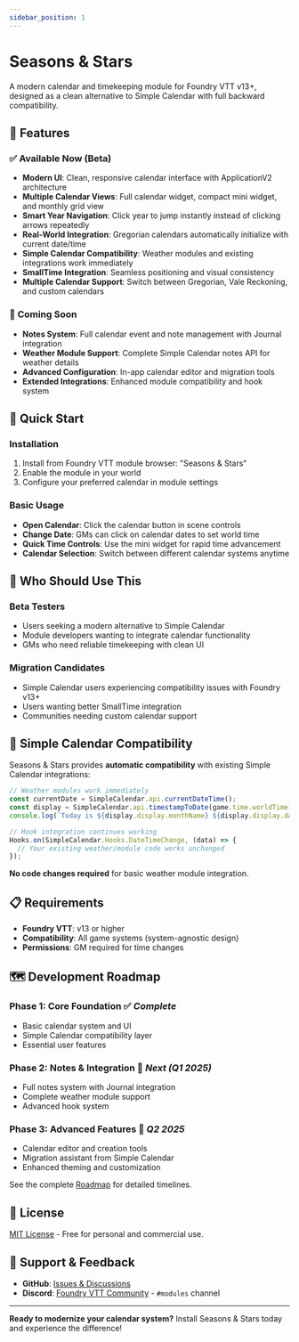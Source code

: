 ```yaml
---
sidebar_position: 1
---
```


# Seasons & Stars

A modern calendar and timekeeping module for Foundry VTT v13+, designed as a clean alternative to Simple Calendar with full backward compatibility.

## 🌟 Features

### ✅ **Available Now (Beta)**
- **Modern UI**: Clean, responsive calendar interface with ApplicationV2 architecture
- **Multiple Calendar Views**: Full calendar widget, compact mini widget, and monthly grid view
- **Smart Year Navigation**: Click year to jump instantly instead of clicking arrows repeatedly
- **Real-World Integration**: Gregorian calendars automatically initialize with current date/time
- **Simple Calendar Compatibility**: Weather modules and existing integrations work immediately
- **SmallTime Integration**: Seamless positioning and visual consistency
- **Multiple Calendar Support**: Switch between Gregorian, Vale Reckoning, and custom calendars

### 🚧 **Coming Soon**
- **Notes System**: Full calendar event and note management with Journal integration
- **Weather Module Support**: Complete Simple Calendar notes API for weather details
- **Advanced Configuration**: In-app calendar editor and migration tools
- **Extended Integrations**: Enhanced module compatibility and hook system

## 🚀 Quick Start

### Installation
1. Install from Foundry VTT module browser: "Seasons & Stars"
2. Enable the module in your world
3. Configure your preferred calendar in module settings

### Basic Usage
- **Open Calendar**: Click the calendar button in scene controls
- **Change Date**: GMs can click on calendar dates to set world time
- **Quick Time Controls**: Use the mini widget for rapid time advancement
- **Calendar Selection**: Switch between different calendar systems anytime

## 🎯 Who Should Use This

### **Beta Testers**
- Users seeking a modern alternative to Simple Calendar
- Module developers wanting to integrate calendar functionality
- GMs who need reliable timekeeping with clean UI

### **Migration Candidates**
- Simple Calendar users experiencing compatibility issues with Foundry v13+
- Users wanting better SmallTime integration
- Communities needing custom calendar support

## 🤝 Simple Calendar Compatibility

Seasons & Stars provides **automatic compatibility** with existing Simple Calendar integrations:

```javascript
// Weather modules work immediately
const currentDate = SimpleCalendar.api.currentDateTime();
const display = SimpleCalendar.api.timestampToDate(game.time.worldTime);
console.log(`Today is ${display.display.monthName} ${display.display.day}${display.display.daySuffix}`);

// Hook integration continues working
Hooks.on(SimpleCalendar.Hooks.DateTimeChange, (data) => {
  // Your existing weather/module code works unchanged
});
```

**No code changes required** for basic weather module integration.

## 📋 Requirements

- **Foundry VTT**: v13 or higher
- **Compatibility**: All game systems (system-agnostic design)
- **Permissions**: GM required for time changes

## 🗺️ Development Roadmap

### **Phase 1: Core Foundation** ✅ *Complete*
- Basic calendar system and UI
- Simple Calendar compatibility layer
- Essential user features

### **Phase 2: Notes & Integration** 🚧 *Next (Q1 2025)*
- Full notes system with Journal integration
- Complete weather module support
- Advanced hook system

### **Phase 3: Advanced Features** 📅 *Q2 2025*
- Calendar editor and creation tools
- Migration assistant from Simple Calendar
- Enhanced theming and customization

See the complete [Roadmap](roadmap) for detailed timelines.

## 📄 License

[MIT License](https://github.com/your-username/seasons-and-stars/blob/main/LICENSE) - Free for personal and commercial use.

## 🐛 Support & Feedback

- **GitHub**: [Issues & Discussions](https://github.com/your-username/seasons-and-stars)
- **Discord**: [Foundry VTT Community](https://discord.gg/foundryvtt) - `#modules` channel

---

**Ready to modernize your calendar system?** Install Seasons & Stars today and experience the difference!